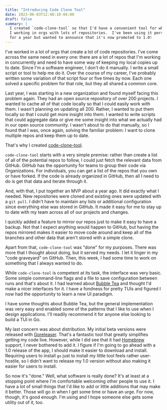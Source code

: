 ```yaml
---
title: "Introducing Code Clone Tool"
date: 2023-06-03T12:48:10-04:00
draft: false
summary: |
  I created `code-clone-tool` so that I'd have a convenient tool for when when
  I working in orgs with lots of repositories.  I've been using it personally
  for a year but wanted to announce that it's now promoted to 1.0!
---
```


I've worked in a lot of orgs that create a lot of code repositories.  I've come
across the same need in every one: there are a lot of repos that I'm working in
concurrently and need to have some way of keeping my local copies up to date.
Since I'm a software engineer, I don't do it manually.  I write a small script
or tool to help me do it.  Over the course of my career, I've probably written
some variation of that script four or five times by now.  Each one solved a
specific problem for that role, but they all shared a common core.

Last year, I was starting in a new organization and found myself facing this
problem again.  They had an open source repository of over 200 projects.  I
wanted to cache all of that code locally so that I could easily work with them.
I wasn't planning on updating all 200.  Rather, I wanted to put them locally so
that I could get more insight into them.  I wanted to write scripts that could
aggregate data or give me some insight into what we actually had in our open
source community.  I wasn't about to do that manually, so I found that I was,
once again, solving the familiar problem: I want to clone multiple repos and
keep them up to date.

That's why I created [code-clone-tool][cct].

[cct]: https://github.com/Grayson/code-clone-tool

`code-clone-tool` starts with a very simple premise: rather than create a list
of all of the potential repos to follow, I could just fetch the relevant data
from GitHub.  GitHub has the opportunity for teams to group their code via
Organizations. For individuals, you can get a list of the repos that you own or
have forked.   If the code is already organized in GitHub, then all I need to do
is get that data and iterate through it.

And, with that, I put together an MVP about a year ago.  It did exactly what I 
needed.  New repositories were cloned and existing ones were updated with a `git
pull`.  I didn't have to maintain any lists or additional configuration since
everything else was stored in GitHub.  It made it easy for me to stay up to date
with my team across all of our projects and changes.

I quickly added a feature to mirror our repos just to make it easy to have a
backup.  Not that I expect anything would happen to GitHub, but having the repos
mirrored makes it easier to move code around and keep all of the branches and
other data that aren't stored with a simple clone.

Apart from that, `code-clone-tool` was "done" for my purposes.  There was more
that I thought about doing, but it served my needs.  I let it linger in my "code
graveyard" on GitHub.  Then, this week, I had some time to work on something
that I always wanted to do.

While `code-clone-tool` is competent at its task, the interface was very basic.
Some simple command-line flags and a file to save configuration between runs and
that's about it.  I had learned about [Bubble Tea][bt] and thought I'd make a
nicer interfaces for it.  I have a fondness for pretty TUIs and figured I now
had the opportunity to learn a new UI paradigm.

[bt]: https://github.com/charmbracelet/bubbletea

I have some thoughts about Bubble Tea, but the general implementation was very
easy and enabled some of the patterns that I like to use when I design
applications.  I'll readily recommend it for anyone else looking to build a TUI
in Go.

My last concern was about distribution.  My initial beta versions were released
with [Goreleaser](https://goreleaser.com).  That's a fantastic tool that greatly
simplifies getting my code live.  However, while I did see that it had 
[Homebrew](https://brew.sh) support, I never bothered to add it.  I figure if
I'm going to go ahead with a 1.0 release of the app, I should make it easier to
download and install.  Requiring users to install `go` just to install my little
tool feels rather user-hostile, so I didn't want to release my 1.0 version
without also making it easier for users to install.

So now it's "done."  Well, what software is really done?  It's at least at a
stopping point where I'm comfortable welcoming other people to use it.  I have a
lot of small things that I'd like to add or little additions that may make it
better.  Those will go in when I get some time or have an urge.  For now,
though, it's good enough.  I'm using and I hope someone else gets some utility
out of it, too.
